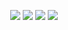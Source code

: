 


<p align="center">
    <a href="https://www.linkedin.com/in/abdulrahman-khaled-1a0595241/" alt="LinkedIn">
        <img src="https://img.shields.io/badge/-LinkedIn-blue?style=flat&logo=LinkedIn" /></a>
    <a href="https://www.kaggle.com/abdulrahmankhaled1" alt="Kaggle">
        <img src="https://img.shields.io/badge/-Kaggle-3a424f?plastic&logo=Kaggle" /></a>
    <a href="https://github.com/Abdulrahmankhaled11" alt="GitHub">
        <img src="https://img.shields.io/badge/-GitHub-38365A?style=flat-square&logo=GitHub&logoColor=white" /></a>
    <a href="https://instagram.com/abdulrahmankhaledd_?igshid=MzMyNGUyNmU2YQ==" alt="Instagram">
        <img src="https://img.shields.io/badge/-Instagram-9C1150?style=flat&logo=instagram&logoColor=white" /></a>
</p>
